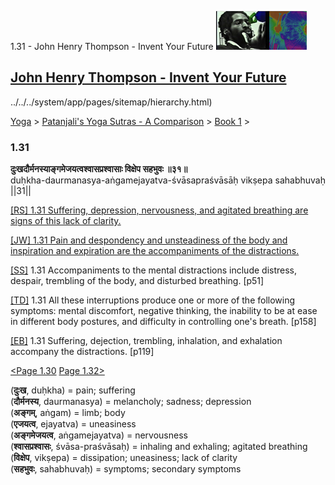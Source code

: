 1.31 - John Henry Thompson - Invent Your Future [![John Henry Thompson - Invent Your Future](../../../_/rsrc/1329567069254/config/customLogo.gif-revision=6.png)](../../../index.html)

[John Henry Thompson - Invent Your Future](../../../index.html)
---------------------------------------------------------------

../../../system/app/pages/sitemap/hierarchy.html)
    

[Yoga](../../../yoga.html)‎ > ‎[Patanjali's Yoga Sutras - A Comparison](../../patanjani.html)‎ > ‎[Book 1](../book-1.html)‎ > ‎

### 1.31

**दुःखदौर्मनस्याङ्गमेजयत्वश्वासप्रश्वासाः विक्षेप सहभुवः ॥३१॥**  
duḥkha-daurmanasya-aṅgamejayatva-śvāsapraśvāsāḥ vikṣepa sahabhuvaḥ ||31||  
  
  
[\[RS\] 1.31 Suffering, depression, nervousness, and agitated breathing are signs of this lack of clarity.](http://www.ashtangayoga.info/philosophy/yoga-sutra-patanjali/chapter-1/item/duhkha-daurmanasya-angamejayatva-shvasaprashvasah/)  
  
[\[JW\] 1.31 Pain and despondency and unsteadiness of the body and inspiration and expiration are the accompaniments of the distractions.](http://books.google.com/books?id=YzFImjtOxUwC&pg=PA65&ci=101%2C273%2C734%2C86&source=bookclip)  
  
[\[SS\]](http://www.amazon.com/Yoga-Sutras-Patanjali-Commentary-Satchidananda/dp/0932040381) 1.31 Accompaniments to the mental distractions include distress, despair, trembling of the body, and disturbed breathing. \[p51\]  
  
[\[TD\]](http://www.amazon.com/Heart-Yoga-Developing-Personal-Practice/dp/089281764X/ref=sr_1_5?ie=UTF8&qid=1326228195&sr=8-5) 1.31 All these interruptions produce one or more of the following symptoms: mental discomfort, negative thinking, the inability to be at ease in different body postures, and difficulty in controlling one's breath. \[p158\]  
  
[\[EB\]](http://www.amazon.com/Yoga-Sutras-Patanjali-Translation-Commentary/dp/0865477361/ref=sr_1_1?ie=UTF8&s=books&qid=1250508322&sr=1-1) 1.31 Suffering, dejection, trembling, inhalation, and exhalation accompany the distractions. \[p119\]  
  
  
[<Page 1.30](130.html)  [Page 1.32>](132.html)  
  
  

(**दुःख**, duḥkha) = pain; suffering  
(**दौर्मनस्य**, daurmanasya) = melancholy; sadness; depression  
(**अङ्गम्**, aṅgam) = limb; body  
(**एजयत्व**, ejayatva) = uneasiness  
(**अङ्गमेजयत्व**, aṅgamejayatva) = nervousness  
(**श्वासप्रश्वासः**, śvāsa-praśvāsaḥ) = inhaling and exhaling; agitated breathing  
(**विक्षेप**, vikṣepa) = dissipation; uneasiness; lack of clarity  
(**सहभुवः**, sahabhuvaḥ) = symptoms; secondary symptoms

